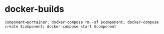 # docker-builds


    component=portainer; docker-compose rm -sf $component; docker-compose create $component; docker-compose start $component